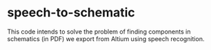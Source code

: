 speech-to-schematic
===================

This code intends to solve the problem of finding components in schematics (in PDF) we export 
from Altium using speech recognition.
